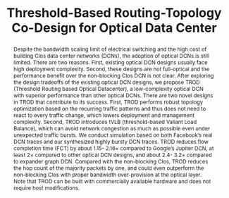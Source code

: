 ---
title: Threshold-Based Routing-Topology Co-Design for Optical Data Center
excerpt: IEEE/ACM Transactions on Networking (TON) 2023
authors: Peirui Cao, Shizhen Zhao, Dai Zhang, <strong>Zhuotao Liu</strong>, Mingwei Xu, Min Yee Teh, Yunzhuo Liu, Xinbing Wang, Chenghu Zou
doi: https://ieeexplore.ieee.org/abstract/document/10102400
seq: 3
abstract: "Despite the bandwidth scaling limit of electrical switching and the high cost of building Clos data center networks (DCNs), the adoption of optical DCNs is still limited. There are two reasons. First, existing optical DCN designs usually face high deployment complexity. Second, these designs are not full-optical and the performance benefit over the non-blocking Clos DCN is not clear. After exploring the design tradeoffs of the existing optical DCN designs, we propose TROD (Threshold Routing based Optical Datacenter), a low-complexity optical DCN with superior performance than other optical DCNs. There are two novel designs in TROD that contribute to its success. First, TROD performs robust topology optimization based on the recurring traffic patterns and thus does not need to react to every traffic change, which lowers deployment and management complexity. Second, TROD introduces tVLB (threshold-based Valiant Load Balance), which can avoid network congestion as much as possible even under unexpected traffic bursts. We conduct simulation based on both Facebook’s real DCN traces and our synthesized highly bursty DCN traces. TROD reduces flow completion time (FCT) by about 1.15- 2.16× compared to Google’s Jupiter DCN, at least 2× compared to other optical DCN designs, and about 2.4- 3.2× compared to expander graph DCN. Compared with the non-blocking Clos, TROD reduces the hop count of the majority packets by one, and could even outperform the non-blocking Clos with proper bandwidth over-provision at the optical layer. Note that TROD can be built with commercially available hardware and does not require host modifications."
tag: ToN 23
---